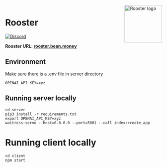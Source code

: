 <img src="https://user-images.githubusercontent.com/28496268/227754157-d83c4ae5-de82-43bd-9103-0751b3c268ec.svg" alt="Rooster logo" align="right" width="120" />

# Rooster

[![Discord][discord-badge]][discord-url]

[discord-badge]: https://img.shields.io/discord/880413392916054098?label=Beanstalk
[discord-url]: https://discord.gg/beanstalk

**Rooster URL: [rooster.bean.money](https://rooster.bean.money)**

## Environment
Make sure there is a .env file in server directory
```
OPENAI_API_KEY=xyz
```

## Running server locally
```
cd server
pip3 install -r requirements.txt
export OPENAI_API_KEY=xyz
waitress-serve --host=0.0.0.0 --port=5001 --call index:create_app
```


# Running client locally
```
cd client
npm start
```
